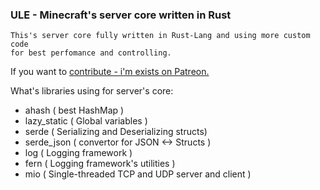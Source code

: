 ### ULE - Minecraft's server core written in Rust
```
This's server core fully written in Rust-Lang and using more custom code
for best perfomance and controlling.
```

If you want to [contribute - i'm exists on Patreon.](https://www.patreon.com/user?u=64366641)

What's libraries using for server's core:
- ahash ( best HashMap )
- lazy_static ( Global variables )
- serde ( Serializing and Deserializing structs)
- serde_json ( convertor for JSON <-> Structs )
- log ( Logging framework )
- fern ( Logging framework's utilities )
- mio ( Single-threaded TCP and UDP server and client )